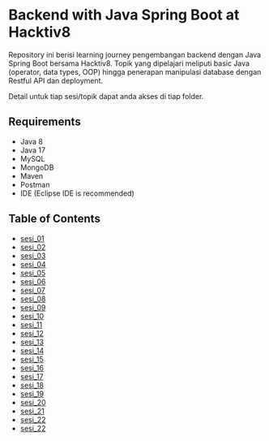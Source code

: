 # Backend with Java Spring Boot at Hacktiv8

Repository ini berisi learning journey pengembangan backend dengan Java Spring Boot bersama Hacktiv8. Topik yang dipelajari meliputi basic Java (operator, data types, OOP) hingga penerapan manipulasi database dengan Restful API dan deployment.

Detail untuk tiap sesi/topik dapat anda akses di tiap folder.

## Requirements

- Java 8
- Java 17
- MySQL
- MongoDB
- Maven
- Postman
- IDE (Eclipse IDE is recommended)

## Table of Contents

- [sesi_01](/sesi_01)
- [sesi_02](/sesi_02)
- [sesi_03](/sesi_03)
- [sesi_04](/sesi_04)
- [sesi_05](/sesi_05)
- [sesi_06](/sesi_06)
- [sesi_07](/sesi_07)
- [sesi_08](/sesi_08)
- [sesi_09](/sesi_09)
- [sesi_10](/sesi_10)
- [sesi_11](/sesi_11)
- [sesi_12](/sesi_12)
- [sesi_13](/sesi_13)
- [sesi_14](/sesi_14)
- [sesi_15](/sesi_15)
- [sesi_16](/sesi_16)
- [sesi_17](/sesi_17)
- [sesi_18](/sesi_18)
- [sesi_19](/sesi_19)
- [sesi_20](/sesi_20)
- [sesi_21](/sesi_21)
- [sesi_22](/sesi_22)
- [sesi_22](/sesi_23)
